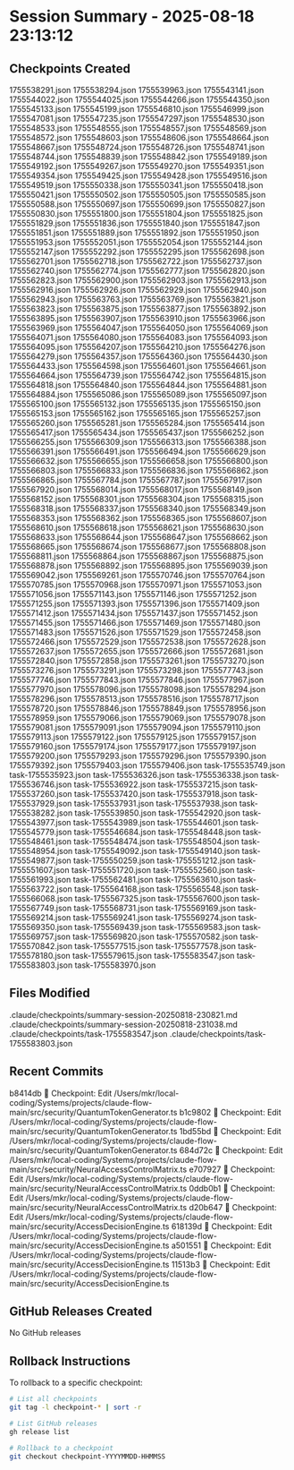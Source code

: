 # Session Summary - 2025-08-18 23:13:12

## Checkpoints Created
1755538291.json
1755538294.json
1755539963.json
1755543141.json
1755544022.json
1755544025.json
1755544266.json
1755544350.json
1755545133.json
1755545199.json
1755546810.json
1755546999.json
1755547081.json
1755547235.json
1755547297.json
1755548530.json
1755548533.json
1755548555.json
1755548557.json
1755548569.json
1755548572.json
1755548603.json
1755548606.json
1755548664.json
1755548667.json
1755548724.json
1755548726.json
1755548741.json
1755548744.json
1755548839.json
1755548842.json
1755549189.json
1755549192.json
1755549267.json
1755549270.json
1755549351.json
1755549354.json
1755549425.json
1755549428.json
1755549516.json
1755549519.json
1755550338.json
1755550341.json
1755550418.json
1755550421.json
1755550502.json
1755550505.json
1755550585.json
1755550588.json
1755550697.json
1755550699.json
1755550827.json
1755550830.json
1755551800.json
1755551804.json
1755551825.json
1755551829.json
1755551836.json
1755551840.json
1755551847.json
1755551851.json
1755551889.json
1755551892.json
1755551950.json
1755551953.json
1755552051.json
1755552054.json
1755552144.json
1755552147.json
1755552292.json
1755552295.json
1755562698.json
1755562701.json
1755562718.json
1755562722.json
1755562737.json
1755562740.json
1755562774.json
1755562777.json
1755562820.json
1755562823.json
1755562900.json
1755562903.json
1755562913.json
1755562916.json
1755562926.json
1755562929.json
1755562940.json
1755562943.json
1755563763.json
1755563769.json
1755563821.json
1755563823.json
1755563875.json
1755563877.json
1755563892.json
1755563895.json
1755563907.json
1755563910.json
1755563966.json
1755563969.json
1755564047.json
1755564050.json
1755564069.json
1755564071.json
1755564080.json
1755564083.json
1755564093.json
1755564095.json
1755564207.json
1755564210.json
1755564276.json
1755564279.json
1755564357.json
1755564360.json
1755564430.json
1755564433.json
1755564598.json
1755564601.json
1755564661.json
1755564664.json
1755564739.json
1755564742.json
1755564815.json
1755564818.json
1755564840.json
1755564844.json
1755564881.json
1755564884.json
1755565086.json
1755565089.json
1755565097.json
1755565100.json
1755565132.json
1755565135.json
1755565150.json
1755565153.json
1755565162.json
1755565165.json
1755565257.json
1755565260.json
1755565281.json
1755565284.json
1755565414.json
1755565417.json
1755565434.json
1755565437.json
1755566252.json
1755566255.json
1755566309.json
1755566313.json
1755566388.json
1755566391.json
1755566491.json
1755566494.json
1755566629.json
1755566632.json
1755566655.json
1755566658.json
1755566800.json
1755566803.json
1755566833.json
1755566836.json
1755566862.json
1755566865.json
1755567784.json
1755567787.json
1755567917.json
1755567920.json
1755568014.json
1755568017.json
1755568149.json
1755568152.json
1755568301.json
1755568304.json
1755568315.json
1755568318.json
1755568337.json
1755568340.json
1755568349.json
1755568353.json
1755568362.json
1755568365.json
1755568607.json
1755568610.json
1755568618.json
1755568621.json
1755568630.json
1755568633.json
1755568644.json
1755568647.json
1755568662.json
1755568665.json
1755568674.json
1755568677.json
1755568808.json
1755568811.json
1755568864.json
1755568867.json
1755568875.json
1755568878.json
1755568892.json
1755568895.json
1755569039.json
1755569042.json
1755569261.json
1755570746.json
1755570764.json
1755570785.json
1755570968.json
1755570971.json
1755571053.json
1755571056.json
1755571143.json
1755571146.json
1755571252.json
1755571255.json
1755571393.json
1755571396.json
1755571409.json
1755571412.json
1755571434.json
1755571437.json
1755571452.json
1755571455.json
1755571466.json
1755571469.json
1755571480.json
1755571483.json
1755571526.json
1755571529.json
1755572458.json
1755572466.json
1755572529.json
1755572538.json
1755572628.json
1755572637.json
1755572655.json
1755572666.json
1755572681.json
1755572840.json
1755572858.json
1755573261.json
1755573270.json
1755573276.json
1755573291.json
1755573298.json
1755577743.json
1755577746.json
1755577843.json
1755577846.json
1755577967.json
1755577970.json
1755578096.json
1755578098.json
1755578294.json
1755578296.json
1755578513.json
1755578516.json
1755578717.json
1755578720.json
1755578846.json
1755578849.json
1755578956.json
1755578959.json
1755579066.json
1755579069.json
1755579078.json
1755579081.json
1755579091.json
1755579094.json
1755579110.json
1755579113.json
1755579122.json
1755579125.json
1755579157.json
1755579160.json
1755579174.json
1755579177.json
1755579197.json
1755579200.json
1755579293.json
1755579296.json
1755579390.json
1755579392.json
1755579403.json
1755579406.json
task-1755535749.json
task-1755535923.json
task-1755536326.json
task-1755536338.json
task-1755536746.json
task-1755536922.json
task-1755537215.json
task-1755537260.json
task-1755537420.json
task-1755537918.json
task-1755537929.json
task-1755537931.json
task-1755537938.json
task-1755538282.json
task-1755539850.json
task-1755542920.json
task-1755543977.json
task-1755543989.json
task-1755544601.json
task-1755545779.json
task-1755546684.json
task-1755548448.json
task-1755548461.json
task-1755548474.json
task-1755548504.json
task-1755548954.json
task-1755549092.json
task-1755549140.json
task-1755549877.json
task-1755550259.json
task-1755551212.json
task-1755551607.json
task-1755551720.json
task-1755552560.json
task-1755561993.json
task-1755562481.json
task-1755563610.json
task-1755563722.json
task-1755564168.json
task-1755565548.json
task-1755566068.json
task-1755567325.json
task-1755567600.json
task-1755567749.json
task-1755568731.json
task-1755569169.json
task-1755569214.json
task-1755569241.json
task-1755569274.json
task-1755569350.json
task-1755569439.json
task-1755569583.json
task-1755569757.json
task-1755569820.json
task-1755570582.json
task-1755570842.json
task-1755577515.json
task-1755577578.json
task-1755578180.json
task-1755579615.json
task-1755583547.json
task-1755583803.json
task-1755583970.json

## Files Modified
.claude/checkpoints/summary-session-20250818-230821.md
.claude/checkpoints/summary-session-20250818-231038.md
.claude/checkpoints/task-1755583547.json
.claude/checkpoints/task-1755583803.json

## Recent Commits
b8414db 🔖 Checkpoint: Edit /Users/mkr/local-coding/Systems/projects/claude-flow-main/src/security/QuantumTokenGenerator.ts
b1c9802 🔖 Checkpoint: Edit /Users/mkr/local-coding/Systems/projects/claude-flow-main/src/security/QuantumTokenGenerator.ts
1bd55bd 🔖 Checkpoint: Edit /Users/mkr/local-coding/Systems/projects/claude-flow-main/src/security/QuantumTokenGenerator.ts
684d72c 🔖 Checkpoint: Edit /Users/mkr/local-coding/Systems/projects/claude-flow-main/src/security/NeuralAccessControlMatrix.ts
e707927 🔖 Checkpoint: Edit /Users/mkr/local-coding/Systems/projects/claude-flow-main/src/security/NeuralAccessControlMatrix.ts
0ddb0b1 🔖 Checkpoint: Edit /Users/mkr/local-coding/Systems/projects/claude-flow-main/src/security/NeuralAccessControlMatrix.ts
d20b647 🔖 Checkpoint: Edit /Users/mkr/local-coding/Systems/projects/claude-flow-main/src/security/AccessDecisionEngine.ts
618139d 🔖 Checkpoint: Edit /Users/mkr/local-coding/Systems/projects/claude-flow-main/src/security/AccessDecisionEngine.ts
a501551 🔖 Checkpoint: Edit /Users/mkr/local-coding/Systems/projects/claude-flow-main/src/security/AccessDecisionEngine.ts
11513b3 🔖 Checkpoint: Edit /Users/mkr/local-coding/Systems/projects/claude-flow-main/src/security/AccessDecisionEngine.ts

## GitHub Releases Created
No GitHub releases

## Rollback Instructions
To rollback to a specific checkpoint:
```bash
# List all checkpoints
git tag -l checkpoint-* | sort -r

# List GitHub releases
gh release list

# Rollback to a checkpoint
git checkout checkpoint-YYYYMMDD-HHMMSS
```
